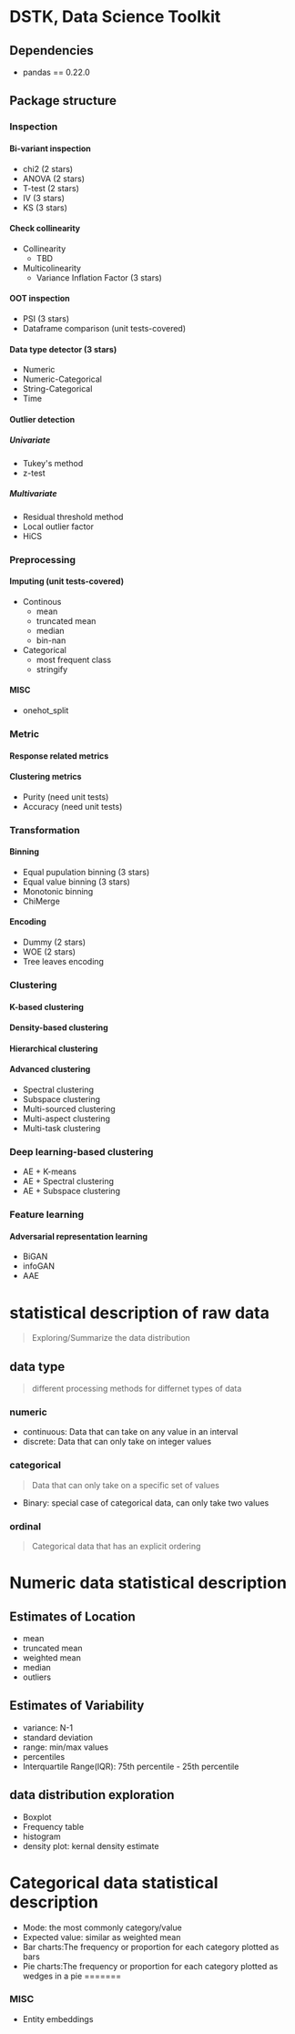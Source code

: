 # DSTK, Data Science Toolkit

## Dependencies
* pandas == 0.22.0

## Package structure
### Inspection
#### Bi-variant inspection
* chi2 (2 stars)
* ANOVA (2 stars)
* T-test (2 stars)
* IV (3 stars)
* KS (3 stars)

#### Check collinearity
* Collinearity
	* TBD
* Multicolinearity
	* Variance Inflation Factor (3 stars)

#### OOT inspection
* PSI (3 stars)
* Dataframe comparison (unit tests-covered)

#### Data type detector (3 stars)
* Numeric
* Numeric-Categorical
* String-Categorical
* Time

#### Outlier detection
##### Univariate
* Tukey's method
* z-test

##### Multivariate
* Residual threshold method
* Local outlier factor
* HiCS

### Preprocessing
#### Imputing (unit tests-covered)
* Continous
	* mean
	* truncated mean
	* median
	* bin-nan
* Categorical
	* most frequent class
	* stringify

#### MISC
* onehot_split

### Metric
#### Response related metrics
#### Clustering metrics

* Purity (need unit tests)
* Accuracy (need unit tests)

### Transformation
#### Binning
* Equal pupulation binning (3 stars)
* Equal value binning (3 stars)
* Monotonic binning
* ChiMerge

#### Encoding 
* Dummy (2 stars)
* WOE (2 stars)
* Tree leaves encoding

### Clustering
#### K-based clustering
#### Density-based clustering
#### Hierarchical clustering
#### Advanced clustering
* Spectral clustering
* Subspace clustering
* Multi-sourced clustering
* Multi-aspect clustering
* Multi-task clustering

### Deep learning-based clustering
* AE + K-means
* AE + Spectral clustering
* AE + Subspace clustering

### Feature learning
#### Adversarial representation learning
* BiGAN
* infoGAN
* AAE

# statistical description of raw data
> Exploring/Summarize the data distribution

## data type
> different processing methods for differnet types of data

### numeric
+ continuous: Data that can take on any value in an interval
+ discrete: Data that can only take on integer values

### categorical
> Data that can only take on a specific set of values

+ Binary: special case of categorical data, can only take two values

### ordinal
> Categorical data that has an explicit ordering


# Numeric data statistical description

## Estimates of Location
+ mean
+ truncated mean
+ weighted mean
+ median
+ outliers

## Estimates of Variability
+ variance: N-1
+ standard deviation
+ range: min/max values
+ percentiles
+ Interquartile Range(IQR): 75th percentile - 25th percentile

## data distribution exploration
+ Boxplot
+ Frequency table
+ histogram
+ density plot: kernal density estimate

# Categorical data statistical description
+ Mode: the most commonly category/value
+ Expected value: similar as weighted mean
+ Bar charts:The frequency or proportion for each category plotted as bars
+ Pie charts:The frequency or proportion for each category plotted as wedges in a pie
=======
### MISC
* Entity embeddings

